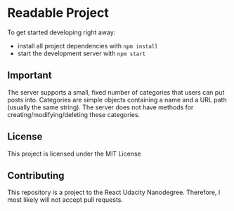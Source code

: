 # Readable Project

To get started developing right away:

* install all project dependencies with `npm install`
* start the development server with `npm start`


## Important
The server supports a small, fixed number of categories that users can put posts into. Categories are simple objects containing a name and a URL path (usually the same string). The server does not have methods for creating/modifying/deleting these categories.

## License

This project is licensed under the MIT License

## Contributing

This repository is a project to the React Udacity Nanodegree. Therefore, I most likely will not accept pull requests.